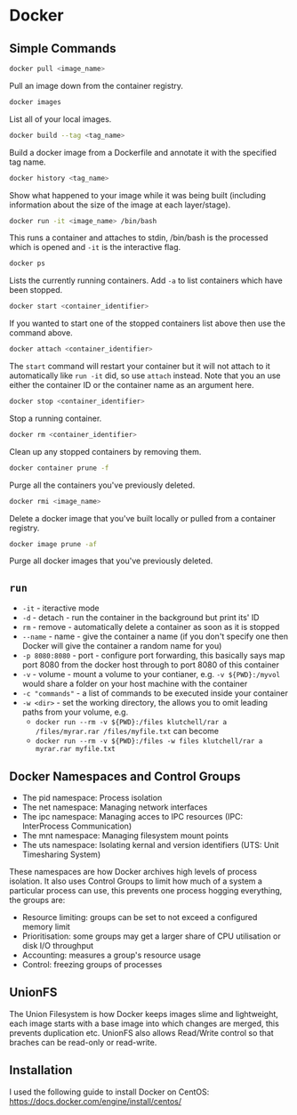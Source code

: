 # Docker

## Simple Commands

```bash
docker pull <image_name>
```
Pull an image down from the container registry.

```bash
docker images
```
List all of your local images.

```bash
docker build --tag <tag_name>
```
Build a docker image from a Dockerfile and annotate it with the specified tag name.

```bash
docker history <tag_name>
```
Show what happened to your image while it was being built (including information about the size of the image at each layer/stage).

```bash
docker run -it <image_name> /bin/bash
```
This runs a container and attaches to stdin, /bin/bash is the processed which is opened and ```-it``` is the interactive flag.

```bash
docker ps
```
Lists the currently running containers. Add ```-a``` to list containers which have been stopped.

```bash
docker start <container_identifier>
```
If you wanted to start one of the stopped containers list above then use the command above.

```bash
docker attach <container_identifier>
```
The ```start``` command will restart your container but it will not attach to it automatically like ```run -it``` did, so use ```attach``` instead. Note that you an use either the container ID or the container name as an argument here.

```bash
docker stop <container_identifier>
```
Stop a running container.

```bash
docker rm <container_identifier>
```
Clean up any stopped containers by removing them.

```bash
docker container prune -f
```
Purge all the containers you've previously deleted.

```bash
docker rmi <image_name>
```
Delete a docker image that you've built locally or pulled from a container registry.

```bash
docker image prune -af
```
Purge all docker images that you've previously deleted.

## ```run```

* ```-it``` - iteractive mode
* ```-d``` - detach - run the container in the background but print its' ID
* ```rm``` - remove - automatically delete a container as soon as it is stopped
* ```--name``` - name - give the container a name (if you don't specify one then Docker will give the container a random name for you)
* ```-p 8080:8080``` - port - configure port forwarding, this basically says map port 8080 from the docker host through to port 8080 of this container
* ```-v``` - volume - mount a volume to your contianer, e.g. ```-v ${PWD}:/myvol``` would share a folder on your host machine with the container
* ```-c "commands"``` - a list of commands to be executed inside your container
* ```-w <dir>``` - set the working directory, the allows you to omit leading paths from your volume, e.g. 
  * ```docker run --rm -v ${PWD}:/files klutchell/rar a /files/myrar.rar /files/myfile.txt``` can become
  * ```docker run --rm -v ${PWD}:/files -w files klutchell/rar a myrar.rar myfile.txt```

## Docker Namespaces and Control Groups

* The pid namespace: Process isolation
* The net namespace: Managing network interfaces
* The ipc namespace: Managing acces to IPC resources (IPC: InterProcess Communication)
* The mnt namespace: Managing filesystem mount points
* The uts namespace: Isolating kernal and version identifiers (UTS: Unit Timesharing System)

These namespaces are how Docker archives high levels of process isolation. It also uses Control Groups to limit how much of a system a particular process can use, this prevents one process hogging everything, the groups are:

* Resource limiting: groups can be set to not exceed a configured memory limit
* Prioritisation: some groups may get a larger share of CPU utilisation or disk I/O throughput
* Accounting: measures a group's resource usage
* Control: freezing groups of processes

## UnionFS

The Union Filesystem is how Docker keeps images slime and lightweight, each image starts with a base image into which changes are merged, this prevents duplication etc. 
UnionFS also allows Read/Write control so that braches can be read-only or read-write. 

## Installation

I used the following guide to install Docker on CentOS: https://docs.docker.com/engine/install/centos/

